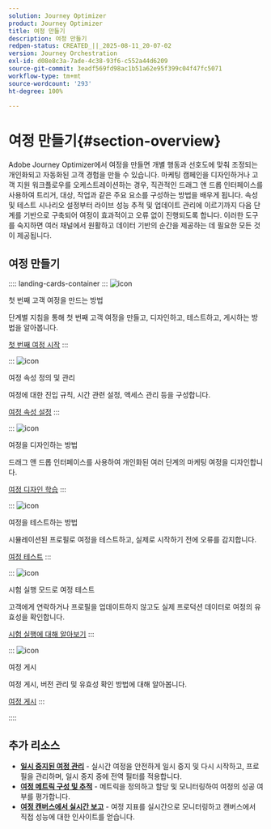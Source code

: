 ```yaml
---
solution: Journey Optimizer
product: Journey Optimizer
title: 여정 만들기
description: 여정 만들기
redpen-status: CREATED_||_2025-08-11_20-07-02
version: Journey Orchestration
exl-id: d08e8c3a-7ade-4c38-93f6-c552a44d6209
source-git-commit: 3eadf569fd98ac1b51a62e95f399c04f47fc5071
workflow-type: tm+mt
source-wordcount: '293'
ht-degree: 100%

---
```


# 여정 만들기{#section-overview}

Adobe Journey Optimizer에서 여정을 만들면 개별 행동과 선호도에 맞춰 조정되는 개인화되고 자동화된 고객 경험을 만들 수 있습니다. 마케팅 캠페인을 디자인하거나 고객 지원 워크플로우를 오케스트레이션하는 경우, 직관적인 드래그 앤 드롭 인터페이스를 사용하여 트리거, 대상, 작업과 같은 주요 요소를 구성하는 방법을 배우게 됩니다. 속성 및 테스트 시나리오 설정부터 라이브 성능 추적 및 업데이트 관리에 이르기까지 다음 단계를 기반으로 구축되어 여정이 효과적이고 오류 없이 진행되도록 합니다. 이러한 도구를 숙지하면 여러 채널에서 원활하고 데이터 기반의 순간을 제공하는 데 필요한 모든 것이 제공됩니다.

## 여정 만들기

:::: landing-cards-container
:::
![icon](https://cdn.experienceleague.adobe.com/icons/circle-play.svg?lang=ko)

첫 번째 고객 여정을 만드는 방법

단계별 지침을 통해 첫 번째 고객 여정을 만들고, 디자인하고, 테스트하고, 게시하는 방법을 알아봅니다.

[첫 번째 여정 시작](../using/building-journeys/journey-gs.md)
:::

:::
![icon](https://cdn.experienceleague.adobe.com/icons/gear.svg?lang=ko)

여정 속성 정의 및 관리

여정에 대한 진입 규칙, 시간 관련 설정, 액세스 관리 등을 구성합니다.

[여정 속성 설정](../using/building-journeys/journey-properties.md)
:::

:::
![icon](https://cdn.experienceleague.adobe.com/icons/puzzle-piece.svg?lang=ko)

여정을 디자인하는 방법

드래그 앤 드롭 인터페이스를 사용하여 개인화된 여러 단계의 마케팅 여정을 디자인합니다.

[여정 디자인 학습](../using/building-journeys/using-the-journey-designer.md)
:::

:::
![icon](https://cdn.experienceleague.adobe.com/icons/list-check.svg?lang=ko)

여정을 테스트하는 방법

시뮬레이션된 프로필로 여정을 테스트하고, 실제로 시작하기 전에 오류를 감지합니다.

[여정 테스트](../using/building-journeys/testing-the-journey.md)
:::

:::
![icon](https://cdn.experienceleague.adobe.com/icons/screwdriver-wrench.svg?lang=ko)

시험 실행 모드로 여정 테스트

고객에게 연락하거나 프로필을 업데이트하지 않고도 실제 프로덕션 데이터로 여정의 유효성을 확인합니다.

[시험 실행에 대해 알아보기](../using/building-journeys/journey-dry-run.md)
:::

:::
![icon](https://cdn.experienceleague.adobe.com/icons/circle-play.svg?lang=ko)

여정 게시

여정 게시, 버전 관리 및 유효성 확인 방법에 대해 알아봅니다.

[여정 게시](../using/building-journeys/publishing-the-journey.md)
:::

::::


## 추가 리소스

- **[일시 중지된 여정 관리](../using/building-journeys/journey-pause.md)** - 실시간 여정을 안전하게 일시 중지 및 다시 시작하고, 프로필을 관리하며, 일시 중지 중에 전역 필터를 적용합니다.
- **[여정 메트릭 구성 및 추적](../using/building-journeys/success-metrics.md)** - 메트릭을 정의하고 할당 및 모니터링하여 여정의 성공 여부를 평가합니다.
- **[여정 캔버스에서 실시간 보고](../using/building-journeys/report-journey.md)** - 여정 지표를 실시간으로 모니터링하고 캔버스에서 직접 성능에 대한 인사이트를 얻습니다.

